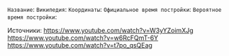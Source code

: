 `Название`:
`Википедия`:
`Координаты`:
`Официальное время постройки`:
`Вероятное время постройки`:







Источники:
https://www.youtube.com/watch?v=W3yYZoimXJg
https://www.youtube.com/watch?v=w6RcFQmT-6Y
https://www.youtube.com/watch?v=t7po_qsQEag